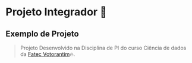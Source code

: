 # Projeto Integrador 🚀
## Exemplo de Projeto
> Projeto Desenvolvido na Disciplina de PI do 
> curso Ciência de dados da [Fatec Votorantim](https://fatecvotorantim.cps.sp.gov.br/)🔥. 

